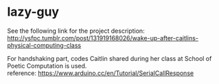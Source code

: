 # lazy-guy

See the following link for the project description: <br>
http://ysfpc.tumblr.com/post/131919168026/wake-up-after-caitlins-physical-computing-class 
<br>

For handshaking part, codes Caitlin shared during her class at School of Poetic Computation is used. <br>
reference: https://www.arduino.cc/en/Tutorial/SerialCallResponse


